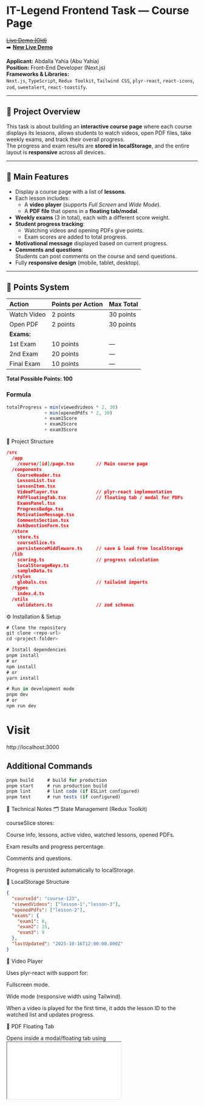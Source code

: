 # IT-Legend Frontend Task — Course Page 

~~[Live Demo (Old)](https://it-legend-task-ten.vercel.app)~~  
➡️ **[New Live Demo](https://it-legend.netlify.app/)**

**Applicant:** Abdalla Yahia (Abu Yahia)  
**Position:** Front-End Developer (Next.js)  
**Frameworks & Libraries:**  
`Next.js`, `TypeScript`, `Redux Toolkit`, `Tailwind CSS`, `plyr-react`, `react-icons`, `zod`, `sweetalert`, `react-toastify`.

---

## 📘 Project Overview  
This task is about building an **interactive course page** where each course displays its lessons, allows students to watch videos, open PDF files, take weekly exams, and track their overall progress.  
The progress and exam results are **stored in localStorage**, and the entire layout is **responsive** across all devices.

---

## 🎯 Main Features
- Display a course page with a list of **lessons**.
- Each lesson includes:
  - A **video player** (supports *Full Screen* and *Wide Mode*).
  - A **PDF file** that opens in a **floating tab/modal**.
- **Weekly exams** (3 in total), each with a different score weight.
- **Student progress tracking**:
  - Watching videos and opening PDFs give points.
  - Exam scores are added to total progress.
- **Motivational message** displayed based on current progress.
- **Comments and questions**:  
  Students can post comments on the course and send questions.
- Fully **responsive design** (mobile, tablet, desktop).

---

## 🧮 Points System

| Action | Points per Action | Max Total |
|:--------|:------------------|:-----------|
| Watch Video | 2 points | 30 points |
| Open PDF | 2 points | 30 points |
| **Exams:** |  |  |
| 1st Exam | 10 points | — |
| 2nd Exam | 20 points | — |
| Final Exam | 10 points | — |

**Total Possible Points: 100**

### Formula
```ts
totalProgress = min(viewedVideos * 2, 30)
              + min(openedPdfs * 2, 30)
              + exam1Score
              + exam2Score
              + exam3Score
```

🧱 Project Structure
```json
/src
  /app
    /course/[id]/page.tsx        // Main course page
  /components
    CourseHeader.tsx
    LessonList.tsx
    LessonItem.tsx
    VideoPlayer.tsx              // plyr-react implementation
    PdfFloatingTab.tsx           // floating tab / modal for PDFs
    ExamsPanel.tsx
    ProgressBadge.tsx
    MotivationMessage.tsx
    CommentsSection.tsx
    AskQuestionForm.tsx
  /store
    store.ts
    courseSlice.ts
    persistenceMiddleware.ts     // save & load from localStorage
  /lib
    scoring.ts                   // progress calculation
    localStorageKeys.ts
    sampleData.ts
  /styles
    globals.css                  // tailwind imports
  /types
    index.d.ts
  /utils
    validators.ts                // zod schemas
```

⚙️ Installation & Setup
```js
# Clone the repository
git clone <repo-url>
cd <project-folder>

# Install dependencies
pnpm install
# or
npm install
# or
yarn install

# Run in development mode
pnpm dev
# or
npm run dev
```
# Visit
http://localhost:3000

## Additional Commands

```js
pnpm build     # build for production
pnpm start     # run production build
pnpm lint      # lint code (if ESLint configured)
pnpm test      # run tests (if configured)
```
🧩 Technical Notes
🗂 State Management (Redux Toolkit)

courseSlice stores:

Course info, lessons, active video, watched lessons, opened PDFs.

Exam results and progress percentage.

Comments and questions.

Progress is persisted automatically to localStorage.

💾 LocalStorage Structure

```json
{
  "courseId": "course-123",
  "viewedVideos": ["lesson-1","lesson-3"],
  "openedPdfs": ["lesson-2"],
  "exams": {
    "exam1": 8,
    "exam2": 15,
    "exam3": 9
  },
  "lastUpdated": "2025-10-16T12:00:00.000Z"
}
```

🎥 Video Player

Uses plyr-react with support for:

Fullscreen mode.

Wide mode (responsive width using Tailwind).

When a video is played for the first time, it adds the lesson ID to the watched list and updates progress.

📄 PDF Floating Tab

Opens inside a modal/floating tab using <iframe src={pdfUrl} />.

When a PDF is opened, that lesson ID is added to the openedPdfs list.

💬 Comments & Questions

Stored locally in localStorage.

On submission, shows confirmation via react-toastify or sweetalert.

✅ Validation

Uses zod to validate forms, comments, and exam inputs.

💅 Responsiveness

Built entirely with Tailwind CSS.

Works seamlessly on mobile, tablet, and desktop.

Uses grid/flex layout with responsive classes (sm, md, lg, xl).

🧠 Reviewer Checklist

 Lessons list renders correctly on all screens.

 Video player supports fullscreen and wide mode.

 PDF modal opens correctly and counts towards progress.

 Progress updates automatically when videos/PDFs/exams are completed.

 Exams update total progress based on the scoring system.

 Motivational message changes dynamically by progress percentage.

 Comments and questions persist in localStorage.

 Redux Toolkit is properly used for state management.

 Validation handled with zod.

 Notifications handled with react-toastify or sweetalert.

 Fully responsive layout with Tailwind.

💬 Motivational Messages by Progress %
Progress Range	Message
0–24%	“Great start! Keep going, every step counts 💪”
25–49%	“Good progress — stay consistent 🚀”
50–79%	“Awesome work! You’re moving fast 🔥”
80–99%	“Almost there! Finish strong ✅”
100%	“Congratulations! You’ve completed the course 🎉”

🧪 Sample Data

```js
export const sampleCourse = {
  id: 'course-123',
  title: 'React + Next.js Practical Course',
  lessons: [
    { id: 'lesson-1', title: 'Introduction', videoUrl: '...', pdfUrl: '...' },
    { id: 'lesson-2', title: 'Setup & Basics', videoUrl: '...', pdfUrl: '...' },
  ],
  exams: [
    { id: 'exam1', week: 1, maxScore: 10 },
    { id: 'exam2', week: 2, maxScore: 20 },
    { id: 'exam3', week: 3, maxScore: 10 },
  ]
};

```

🚀 Future Improvements

Sync progress and comments to a backend API.

Support multi-user progress tracking.

Load video/PDF content from a CDN (e.g., Cloudinary).

Add testing (Jest + RTL) for logic and components.

Create an Admin dashboard for managing comments & exams.

🧾 Summary

This project demonstrates a modern, interactive learning experience using Next.js and TypeScript.
It includes:

Video and PDF handling,

Exam progress tracking,

Dynamic motivational feedback,

Comment and question management,

And full offline persistence via localStorage.

The implementation showcases solid frontend architecture, clean UI, and state synchronization with Redux Toolkit and Tailwind CSS.

## 👨‍💻 Developer

**This project was fully developed by Abdalla Yahia as a frontend technical task for IT-Legend company.**

- The entire frontend development, including state management and UI logic, was built independently using **Next.js**, **TypeScript**, and **Redux Toolkit**.
- The project was designed to demonstrate advanced frontend architecture, responsive design, and interactive user experience.
- All logic related to student progress, exams, motivational messages, and floating PDF/video views was implemented from scratch.

📍 **Location:** Beni-Suef, Egypt  
📧 **Email:** abdallayahia75@gmail.com  
🔗 **LinkedIn:** [linkedin.com/in/abdalla-yahia](https://linkedin.com/in/abdalla-yahia)  
💻 **GitHub:** [github.com/abdalla-yahia](https://github.com/abdalla-yahia)  
📱 **Phone:** +2012-111-00554
